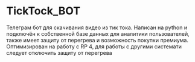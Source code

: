 # TickTock_BOT
Телеграм бот для скачивания видео из тик тока. Написан на python и подключён к собственной базе данных для аналитики пользователей, также имеет защиту от перегрева и возможность покупки премиума.
Оптимизирован на работу с RP 4, для работы с другими системати следует отключить защиту от перегрева

